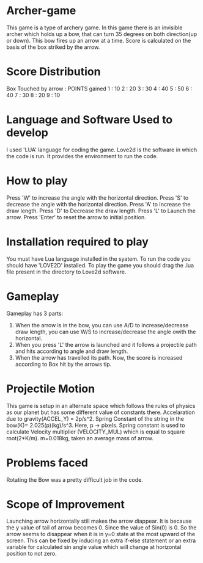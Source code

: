 # Archer-game
This game is a type of archery game. In this game there is an invisible archer which holds up a bow, that can turn 35 degrees on both direction(up or down). This bow fires up an arrow at a time. Score is calculated on the basis of the box striked by the arrow. 

# Score Distribution
Box Touched by arrow : POINTS gained
                   1 : 10
                   2 : 20
                   3 : 30
                   4 : 40
                   5 : 50
                   6 : 40
                   7 : 30
                   8 : 20
                   9 : 10

# Language and Software Used to develop
I used 'LUA' language for coding the game. Love2d is the software in which the code is run. 
It provides the environment to run the code. 

# How to play

Press 'W' to increase the angle with the horizontal direction.
Press 'S' to decrease the angle with the horizontal direction.
Press 'A' to Increase the draw length.
Press 'D' to Decrease the draw length.
Press 'L' to Launch the arrow.
Press 'Enter' to reset the arrow to initial position.

# Installation required to play

You must have Lua language installed in the syatem.
To run the code you should have 'LOVE2D' installed. 
To play the game you should drag the .lua file present in the directory to Love2d software.

# Gameplay

Gameplay has 3 parts:
1) When the arrow is in the bow, you can use A/D to increase/decrease draw length, you can use W/S to increase/decrease the angle owith the horizontal.
2) When you press 'L' the arrow is launched and it follows a projectile path and hits according to angle and draw length.
3) When the arrow has travelled its path. Now, the score is increased according to Box hit by the arrows tip.

# Projectile Motion 

This game is setup in an alternate space which follows the rules of physics as our planet but has some different value of constants there.
Accelaration due to gravity(ACCEL_Y) = 2p/s^2.
Spring Constant of the string in the bow(K)= 2.025(p)(kg)/s^3. 
Here, p -> pixels.
Spring constant is used to calculate Velocity multiplier (VELOCITY_MUL) which is equal to square root(2*K/m).
 m=0.018kg, taken an average mass of arrow.

# Problems faced

Rotating the Bow was a pretty difficult job in the code.

# Scope of Improvement

Launching arrow horizontally still makes the arrow diappear. It is because the y value of tail of arrow becomes 0. Since the value of Sin(0) is 0. So the arrow seems to disappear when it is in y=0 state at the most upward of the screen. This can be fixed by inducing an extra if-else statement or an extra variable for calculated sin angle value which will change at horizontal position to not zero.
